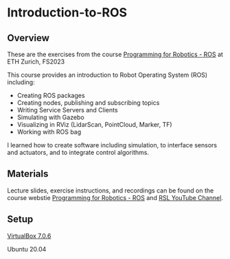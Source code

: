 # Introduction-to-ROS
## Overview

These are the exercises from the course [Programming for Robotics - ROS](https://rsl.ethz.ch/education-students/lectures/ros.html) at ETH Zurich, FS2023

This course provides an introduction to Robot Operating System (ROS) including:

- Creating ROS packages
- Creating nodes, publishing and subscribing topics
- Writing Service Servers and Clients
- Simulating with Gazebo
- Visualizing in RViz (LidarScan, PointCloud, Marker, TF)
- Working with ROS bag

I learned how to create software including simulation, to interface sensors and actuators, and to integrate control algorithms.

## Materials

Lecture slides, exercise instructions, and recordings can be found on the course webstie [Programming for Robotics - ROS](https://rsl.ethz.ch/education-students/lectures/ros.html) and [RSL YouTube Channel](https://www.youtube.com/@leggedrobotics/search?query=Lecture%20ROS).

## Setup

[VirtualBox 7.0.6](https://www.virtualbox.org/wiki/Downloads)

Ubuntu 20.04
